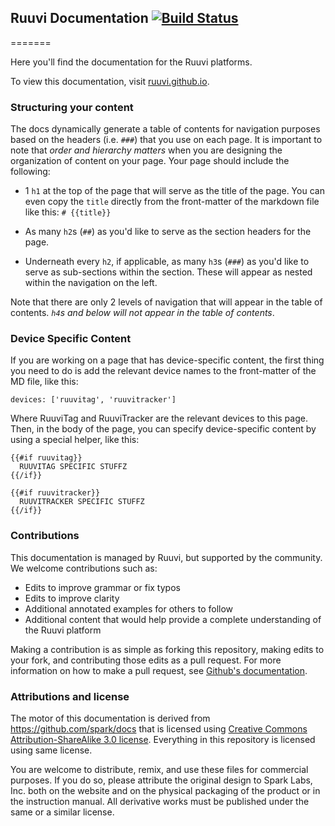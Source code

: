 ## Ruuvi Documentation [![Build Status](https://travis-ci.org/ruuvi/ruuvi.github.io?branch=master)](https://travis-ci.org/ruuvi)
=======

Here you'll find the documentation for the Ruuvi platforms.

To view this documentation, visit [ruuvi.github.io](http://ruuvi.github.io).


### Structuring your content

The docs dynamically generate a table of contents for navigation purposes based on the headers (i.e. `###`) that you use on each page. It is important to note that _order and hierarchy matters_ when you are designing the organization of content on your page. Your page should include the following:

* 1 `h1` at the top of the page that will serve as the title of the page. You can even copy the `title` directly from the front-matter of the markdown file like this: `# {{title}}`

* As many `h2`s (`##`) as you'd like to serve as the section headers for the page.

* Underneath every `h2`, if applicable, as many `h3`s (`###`) as you'd like to serve as sub-sections within the section. These will appear as nested within the navigation on the left.

Note that there are only 2 levels of navigation that will appear in the table of contents. *`h4`s and below will not appear in the table of contents*.

### Device Specific Content

If you are working on a page that has device-specific content, the
first thing you need to do is add the relevant device names to the
front-matter of the MD file, like this:

```
devices: ['ruuvitag', 'ruuvitracker']
```
Where RuuviTag and RuuviTracker are the relevant devices to this page. Then, in
the body of the page, you can specify device-specific content by
using a special helper, like this:

```
{{#if ruuvitag}}
  RUUVITAG SPECIFIC STUFFZ
{{/if}}

{{#if ruuvitracker}}
  RUUVITRACKER SPECIFIC STUFFZ
{{/if}}
```

### Contributions

This documentation is managed by Ruuvi, but supported by the community. We welcome contributions such as:

* Edits to improve grammar or fix typos
* Edits to improve clarity
* Additional annotated examples for others to follow
* Additional content that would help provide a complete understanding of the Ruuvi platform

Making a contribution is as simple as forking this repository, making edits to your fork, and contributing those edits as a pull request. For more information on how to make a pull request, see [Github's documentation](https://help.github.com/articles/using-pull-requests/).


### Attributions and license

The motor of this documentation is derived from https://github.com/spark/docs that is licensed using [Creative Commons Attribution-ShareAlike 3.0 license](http://creativecommons.org/licenses/by-sa/3.0/us/). Everything in this repository is licensed using same license.

You are welcome to distribute, remix, and use these files for commercial purposes. If you do so, please attribute the original design to Spark Labs, Inc. both on the website and on the physical packaging of the product or in the instruction manual. All derivative works must be published under the same or a similar license.